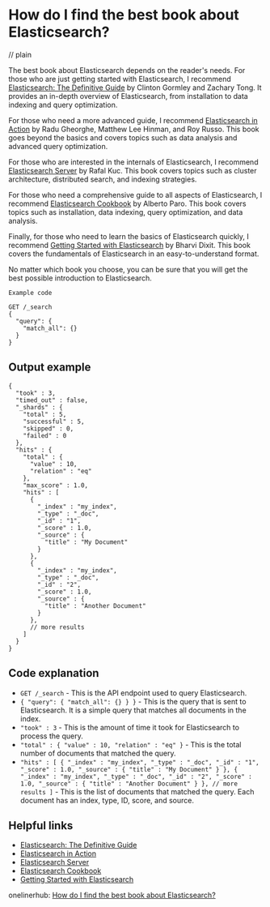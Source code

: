 # How do I find the best book about Elasticsearch?
// plain

The best book about Elasticsearch depends on the reader's needs. For those who are just getting started with Elasticsearch, I recommend [Elasticsearch: The Definitive Guide](https://www.elastic.co/guide/en/elasticsearch/guide/current/index.html) by Clinton Gormley and Zachary Tong. It provides an in-depth overview of Elasticsearch, from installation to data indexing and query optimization.

For those who need a more advanced guide, I recommend [Elasticsearch in Action](https://www.manning.com/books/elasticsearch-in-action) by Radu Gheorghe, Matthew Lee Hinman, and Roy Russo. This book goes beyond the basics and covers topics such as data analysis and advanced query optimization.

For those who are interested in the internals of Elasticsearch, I recommend [Elasticsearch Server](https://www.packtpub.com/big-data-and-business-intelligence/elasticsearch-server-third-edition) by Rafal Kuc. This book covers topics such as cluster architecture, distributed search, and indexing strategies.

For those who need a comprehensive guide to all aspects of Elasticsearch, I recommend [Elasticsearch Cookbook](https://www.packtpub.com/big-data-and-business-intelligence/elasticsearch-cookbook-third-edition) by Alberto Paro. This book covers topics such as installation, data indexing, query optimization, and data analysis.

Finally, for those who need to learn the basics of Elasticsearch quickly, I recommend [Getting Started with Elasticsearch](https://learning.oreilly.com/library/view/getting-started-with/9781787122055/) by Bharvi Dixit. This book covers the fundamentals of Elasticsearch in an easy-to-understand format.

No matter which book you choose, you can be sure that you will get the best possible introduction to Elasticsearch.

```
Example code

GET /_search
{
  "query": {
    "match_all": {}
  }
}
```

## Output example

```
{
  "took" : 3,
  "timed_out" : false,
  "_shards" : {
    "total" : 5,
    "successful" : 5,
    "skipped" : 0,
    "failed" : 0
  },
  "hits" : {
    "total" : {
      "value" : 10,
      "relation" : "eq"
    },
    "max_score" : 1.0,
    "hits" : [
      {
        "_index" : "my_index",
        "_type" : "_doc",
        "_id" : "1",
        "_score" : 1.0,
        "_source" : {
          "title" : "My Document"
        }
      },
      {
        "_index" : "my_index",
        "_type" : "_doc",
        "_id" : "2",
        "_score" : 1.0,
        "_source" : {
          "title" : "Another Document"
        }
      },
      // more results
    ]
  }
}
```

## Code explanation

* `GET /_search` - This is the API endpoint used to query Elasticsearch.
* `{ "query": { "match_all": {} } }` - This is the query that is sent to Elasticsearch. It is a simple query that matches all documents in the index.
* `"took" : 3` - This is the amount of time it took for Elasticsearch to process the query.
* `"total" : { "value" : 10, "relation" : "eq" }` - This is the total number of documents that matched the query.
* `"hits" : [ { "_index" : "my_index", "_type" : "_doc", "_id" : "1", "_score" : 1.0, "_source" : { "title" : "My Document" } }, { "_index" : "my_index", "_type" : "_doc", "_id" : "2", "_score" : 1.0, "_source" : { "title" : "Another Document" } }, // more results ]` - This is the list of documents that matched the query. Each document has an index, type, ID, score, and source.

## Helpful links
* [Elasticsearch: The Definitive Guide](https://www.elastic.co/guide/en/elasticsearch/guide/current/index.html)
* [Elasticsearch in Action](https://www.manning.com/books/elasticsearch-in-action)
* [Elasticsearch Server](https://www.packtpub.com/big-data-and-business-intelligence/elasticsearch-server-third-edition)
* [Elasticsearch Cookbook](https://www.packtpub.com/big-data-and-business-intelligence/elasticsearch-cookbook-third-edition)
* [Getting Started with Elasticsearch](https://learning.oreilly.com/library/view/getting-started-with/9781787122055/)

onelinerhub: [How do I find the best book about Elasticsearch?](https://onelinerhub.com/elasticsearch/how-do-i-find-the-best-book-about-elasticsearch)